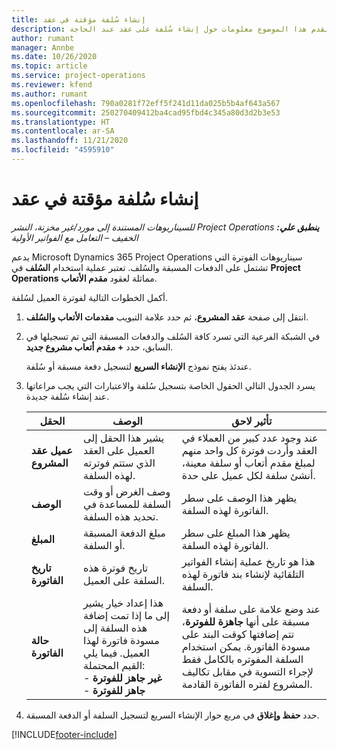 ```yaml
---
title: إنشاء سُلفة مؤقتة في عقد
description: يقدم هذا الموضوع معلومات حول إنشاء سُلفة على عقد عند الحاجة.
author: rumant
manager: Annbe
ms.date: 10/26/2020
ms.topic: article
ms.service: project-operations
ms.reviewer: kfend
ms.author: rumant
ms.openlocfilehash: 790a0281f72eff5f241d11da025b5b4af643a567
ms.sourcegitcommit: 250270409412ba4cad95fbd4c345a80d3d2b3e53
ms.translationtype: HT
ms.contentlocale: ar-SA
ms.lasthandoff: 11/21/2020
ms.locfileid: "4595910"
---
```

# <a name="creating-an-ad-hoc-advance-on-a-contract"></a>إنشاء سُلفة مؤقتة في عقد

_**ينطبق علي:** ‏‫Project Operations للسيناريوهات المستندة إلى مورد/غير مخزنة‬، ‏‫النشر الخفيف – التعامل مع الفواتير الأولية‬_

يدعم Microsoft Dynamics 365 Project Operations سيناريوهات الفوترة التي تشتمل على الدفعات المسبقة والسُلف. تعتبر عملية استخدام **السُلف** في **Project Operations** مماثلة لعقود **مقدم الأتعاب**. 

أكمل الخطوات التالية لفوترة العميل لسُلفة.

1. انتقل إلى صفحة **عقد المشروع**، ثم حدد علامة التبويب **مقدمات الأتعاب والسُلف**.
2. في الشبكة الفرعية التي تسرد كافة السُلف والدفعات المسبقة التي تم تسجيلها في السابق، حدد **+ مقدم أتعاب مشروع جديد**. 

    عندئذ يفتح نموذج **الإنشاء السريع** لتسجيل دفعة مسبقة أو سُلفة.
    
3. يسرد الجدول التالي الحقول الخاصة بتسجيل سُلفة والاعتبارات التي يجب مراعاتها عند إنشاء سُلفة جديدة.

    | الحقل | ‏‏الوصف | تأثير لاحق |
    | --- | --- | --- |
    | **عميل عقد المشروع** | يشير هذا الحقل إلى العميل على العقد الذي ستتم فوترته لهذه السلفة. | عند وجود عدد كبير من العملاء في العقد وأردت فوترة كل واحد منهم لمبلغ مقدم أتعاب أو سلفة معينة، أنشئ سلفة لكل عميل على حدة. |
    | **الوصف** | وصف الغرض أو وقت السلفة للمساعدة في تحديد هذه السلفة. | يظهر هذا الوصف على سطر الفاتورة لهذه السلفة. |
    | **المبلغ** | مبلغ الدفعة المسبقة أو السلفة. | يظهر هذا المبلغ على سطر الفاتورة لهذه السلفة. |
    | **تاريخ الفاتورة** | تاريخ فوترة هذه السلفة على العميل. | هذا هو تاريخ عملية إنشاء الفواتير التلقائية لإنشاء بند فاتورة لهذه السلفة. |
    | **حالة الفاتورة** | هذا إعداد خيار يشير إلى ما إذا تمت إضافة هذه السلفة إلى مسودة فاتورة لهذا العميل. فيما يلي القيم المحتملة:</br>- **غير جاهز للفوترة**</br>- **جاهز للفوترة** | عند وضع علامة على سلفة أو دفعة مسبقة على أنها **جاهزة للفوترة**، تتم إضافتها كوقت البند على مسودة الفاتورة. يمكن استخدام السلفة المفوتره بالكامل فقط لإجراء التسوية في مقابل تكاليف المشروع لفتره الفاتورة القادمة. |

4. حدد **حفظ وإغلاق** في مربع حوار الإنشاء السريع لتسجيل السلفة أو الدفعة المسبقة.


[!INCLUDE[footer-include](../../includes/footer-banner.md)]
